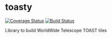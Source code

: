 toasty
======

[![Coverage Status](https://coveralls.io/repos/ChrisBeaumont/toasty/badge.png)](https://coveralls.io/r/ChrisBeaumont/toasty)
[![Build Status](https://travis-ci.org/ChrisBeaumont/toasty.png?branch=master)](https://travis-ci.org/ChrisBeaumont/toasty)


Library to build WorldWide Telescope TOAST tiles
